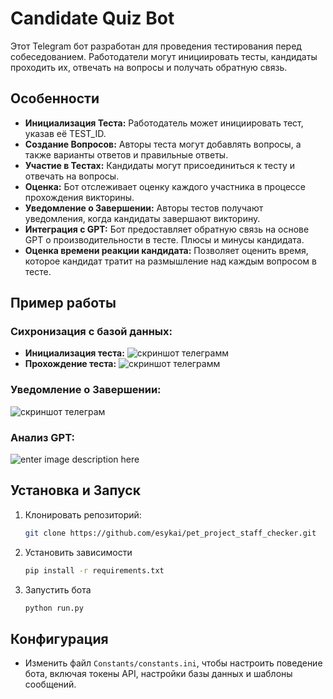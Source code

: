 

# Candidate Quiz Bot

Этот Telegram бот разработан для проведения тестирования перед собеседованием. Работодатели могут инициировать тесты, кандидаты проходить их, отвечать на вопросы и получать обратную связь.

## Особенности

- **Инициализация Теста:** Работодатель может инициировать тест, указав её TEST_ID.
- **Создание Вопросов:** Авторы теста могут добавлять вопросы, а также варианты ответов и правильные ответы.
- **Участие в Тестах:** Кандидаты могут присоединиться к тесту и отвечать на вопросы.
- **Оценка:** Бот отслеживает оценку каждого участника в процессе прохождения викторины.
- **Уведомление о Завершении:** Авторы тестов получают уведомления, когда кандидаты завершают викторину.
- **Интеграция с GPT:** Бот предоставляет обратную связь на основе GPT о производительности в тесте. Плюсы и минусы кандидата.
- **Оценка времени реакции кандидата:** Позволяет оценить время, которое кандидат тратит на размышление над каждым вопросом в тесте.

## Пример работы
### Сихронизация с базой данных:
- **Инициализация теста:**
![скриншот телеграмм](https://i.imgur.com/rsB684E.png)
- **Прохождение теста:** ![скриншот телеграмм](https://i.imgur.com/Pd6IXL3.png)
###  Уведомление о Завершении:
 ![скриншот телеграм](https://i.imgur.com/gYvuoPO.png)
### Анализ GPT:
![enter image description here](https://i.imgur.com/y1e1KmO.png)

## Установка и Запуск

1. Клонировать репозиторий:

	  ```bash
	  git clone https://github.com/esykai/pet_project_staff_checker.git
	 ```
2. Установить зависимости
	  ```bash
	pip install -r requirements.txt
	```
3. Запустить бота
	```bash
	python run.py
	```
## Конфигурация
- Изменить файл `Constants/constants.ini`, чтобы настроить поведение бота, включая токены API, настройки базы данных и шаблоны сообщений.
